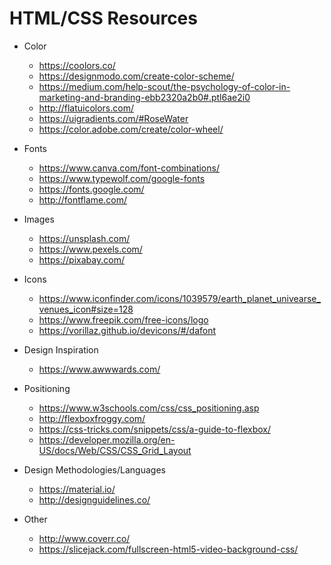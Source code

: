 # HTML/CSS Resources

* Color

  * https://coolors.co/
  * https://designmodo.com/create-color-scheme/
  * https://medium.com/help-scout/the-psychology-of-color-in-marketing-and-branding-ebb2320a2b0#.ptl6ae2i0
  * http://flatuicolors.com/
  * https://uigradients.com/#RoseWater
  * https://color.adobe.com/create/color-wheel/

* Fonts

  * https://www.canva.com/font-combinations/
  * https://www.typewolf.com/google-fonts
  * https://fonts.google.com/
  * http://fontflame.com/

* Images

  * https://unsplash.com/
  * https://www.pexels.com/
  * https://pixabay.com/

* Icons

  * https://www.iconfinder.com/icons/1039579/earth_planet_univearse_venues_icon#size=128
  * https://www.freepik.com/free-icons/logo
  * https://vorillaz.github.io/devicons/#/dafont

* Design Inspiration

  * https://www.awwwards.com/

* Positioning

  * https://www.w3schools.com/css/css_positioning.asp
  * http://flexboxfroggy.com/
  * https://css-tricks.com/snippets/css/a-guide-to-flexbox/
  * https://developer.mozilla.org/en-US/docs/Web/CSS/CSS_Grid_Layout

* Design Methodologies/Languages
  * https://material.io/
  * http://designguidelines.co/
  
* Other


   
    

  * http://www.coverr.co/
  * https://slicejack.com/fullscreen-html5-video-background-css/
